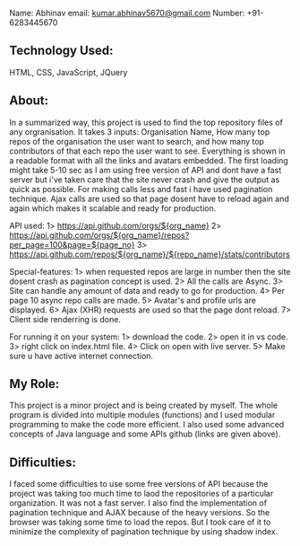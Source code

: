 Name: Abhinav
email: kumar.abhinav5670@gmail.com
Number: +91-6283445670

Technology Used: 
----------------
HTML, CSS, JavaScript, JQuery

About: 
------
In a summarized way, this project is used to find the top repository files of any orgranisation.
It takes 3 inputs: Organisation Name, How many top repos of the organisation the user want to search, and how many top contributors of that each repo the user want to see.
Everything is shown in a readable format with all the links and avatars embedded. The first loading might take 5-10 sec as I am using free version of API and dont have a fast server but i've taken care that the site never crash and give the output as quick as possible. For making calls less and fast i have used pagination technique. Ajax calls are used so that page dosent have to reload again and again which makes it scalable and ready for production.

API used: 1> https://api.github.com/orgs/${org_name}
          2> https://api.github.com/orgs/${org_name}/repos?per_page=100&page=${page_no}
          3> https://api.github.com/repos/${org_name}/${repo_name}/stats/contributors

Special-features: 1> when requested repos are large in number then the site dosent crash as pagination concept is used.
                  2> All the calls are Async.
                  3> Site can handle any amount of data and ready to go for production.
                  4> Per page 10 async repo calls are made.
                  5> Avatar's and profile urls are displayed.
                  6> Ajax (XHR) requests are used so that the page dont reload.
                  7> Client side renderring is done.

For running it on your system: 1> download the code.
                               2> open it in vs code.
                               3> right click on index.html file.
                               4> Click on open with live server.
                               5> Make sure u have active internet connection.

    
My Role: 
--------
This project is a minor project and is being created by myself. The whole program is divided into multiple modules (functions) and I used modular programming to make the code more efficient. I also used some advanced concepts of Java language and some APIs github (links are given above).

Difficulties:
-------------
I faced some difficulties to use some free versions of API because the project was taking too much time to laod the repositories of a particular organization. It was not a fast server. I also find the implementation of pagination technique and AJAX because of the heavy versions. So the browser was taking some time to load the repos. But I took care of it to minimize the complexity of pagination technique by using shadow index.
